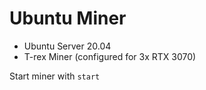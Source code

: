 # Ubuntu Miner
- Ubuntu Server 20.04
- T-rex Miner (configured for 3x RTX 3070)

Start miner with `start`
